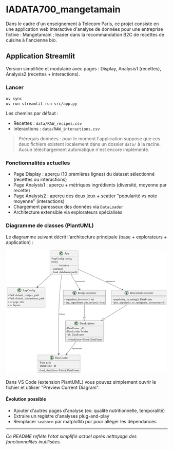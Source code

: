 # IADATA700_mangetamain
Dans le cadre d'un enseignement à Telecom Paris, ce projet consiste en une application web interactive d'analyse de données pour une entreprise fictive : Mangetamain ; leader dans la recommandation B2C de recettes de cuisine à l'ancienne bio.

## Application Streamlit

Version simplifiée et modulaire avec pages : Display, Analysis1 (recettes), Analysis2 (recettes + interactions).

### Lancer
```
uv sync
uv run streamlit run src/app.py
```

Les chemins par défaut :
- Recettes : `data/RAW_recipes.csv`
- Interactions : `data/RAW_interactions.csv`

> Prérequis données : pour le moment l'application suppose que ces deux fichiers existent localement dans un dossier `data/` à la racine. Aucun téléchargement automatique n'est encore implémenté.


### Fonctionnalités actuelles
- Page Display : aperçu (10 premières lignes) du dataset sélectionné (recettes ou interactions)
- Page Analysis1 : aperçu + métriques ingrédients (diversité, moyenne par recette)
- Page Analysis2 : aperçu des deux jeux + scatter "popularité vs note moyenne" (interactions)
- Chargement paresseux des données via `DataLoader`
- Architecture extensible via explorateurs spécialisés

### Diagramme de classes (PlantUML)
Le diagramme suivant décrit l'architecture principale (base + explorateurs + application) :



![alt text](docs/ClassDiagram.png)

Dans VS Code (extension PlantUML) vous pouvez simplement ouvrir le fichier et utiliser "Preview Current Diagram".

#### Évolution possible
- Ajouter d'autres pages d'analyse (ex: qualité nutritionnelle, temporalité)
- Extraire un registre d'analyses plug-and-play
- Remplacer `seaborn` par matplotlib pur pour alléger les dépendances

---
_Ce README reflète l'état simplifié actuel après nettoyage des fonctionnalités inutilisées._

